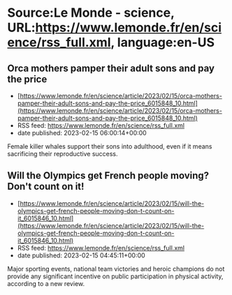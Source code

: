 # Source:Le Monde - science, URL:https://www.lemonde.fr/en/science/rss_full.xml, language:en-US

## Orca mothers pamper their adult sons and pay the price
 - [https://www.lemonde.fr/en/science/article/2023/02/15/orca-mothers-pamper-their-adult-sons-and-pay-the-price_6015848_10.html](https://www.lemonde.fr/en/science/article/2023/02/15/orca-mothers-pamper-their-adult-sons-and-pay-the-price_6015848_10.html)
 - RSS feed: https://www.lemonde.fr/en/science/rss_full.xml
 - date published: 2023-02-15 06:00:14+00:00

Female killer whales support their sons into adulthood, even if it means sacrificing their reproductive success.

## Will the Olympics get French people moving? Don't count on it!
 - [https://www.lemonde.fr/en/science/article/2023/02/15/will-the-olympics-get-french-people-moving-don-t-count-on-it_6015846_10.html](https://www.lemonde.fr/en/science/article/2023/02/15/will-the-olympics-get-french-people-moving-don-t-count-on-it_6015846_10.html)
 - RSS feed: https://www.lemonde.fr/en/science/rss_full.xml
 - date published: 2023-02-15 04:45:11+00:00

Major sporting events, national team victories and heroic champions do not provide any significant incentive on public participation in physical activity, according to a new review.

